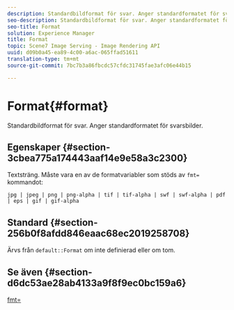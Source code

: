 ```yaml
---
description: Standardbildformat för svar. Anger standardformatet för svarsbilder.
seo-description: Standardbildformat för svar. Anger standardformatet för svarsbilder.
seo-title: Format
solution: Experience Manager
title: Format
topic: Scene7 Image Serving - Image Rendering API
uuid: d09b0a45-ea89-4c00-a6ac-065ffad51611
translation-type: tm+mt
source-git-commit: 7bc7b3a86fbcdc57cfdc31745fae3afc06e44b15

---
```



# Format{#format}

Standardbildformat för svar. Anger standardformatet för svarsbilder.

## Egenskaper {#section-3cbea775a174443aaf14e9e58a3c2300}

Textsträng. Måste vara en av de formatvariabler som stöds av `fmt=` kommandot:

`jpg | jpeg | png | png-alpha | tif | tif-alpha | swf | swf-alpha | pdf | eps | gif | gif-alpha`

## Standard {#section-256b0f8afdd846eaac68ec2019258708}

Ärvs från `default::Format` om inte definierad eller om tom.

## Se även {#section-d6dc53ae28ab4133a9f8f9ec0bc159a6}

[fmt=](../../../../../ir-api/http-protocol/image-rendering-api-ref/c-ir-http-protocol-ref/c-ir-http-protocol-command-reference/r-ir-fmt.md#reference-4c743f67d56b47c5b774fcc900ff758c)
